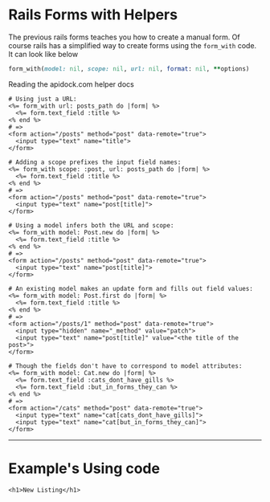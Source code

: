 # Rails Forms with Helpers

The previous rails forms teaches you how to create a manual form. Of course rails has a simplified way to create forms using the `form_with` code. It can look like below

```ruby
form_with(model: nil, scope: nil, url: nil, format: nil, **options)
```

Reading the apidock.com helper docs

```erb
# Using just a URL:
<%= form_with url: posts_path do |form| %>
  <%= form.text_field :title %>
<% end %>
# =>
<form action="/posts" method="post" data-remote="true">
  <input type="text" name="title">
</form>

# Adding a scope prefixes the input field names:
<%= form_with scope: :post, url: posts_path do |form| %>
  <%= form.text_field :title %>
<% end %>
# =>
<form action="/posts" method="post" data-remote="true">
  <input type="text" name="post[title]">
</form>

# Using a model infers both the URL and scope:
<%= form_with model: Post.new do |form| %>
  <%= form.text_field :title %>
<% end %>
# =>
<form action="/posts" method="post" data-remote="true">
  <input type="text" name="post[title]">
</form>

# An existing model makes an update form and fills out field values:
<%= form_with model: Post.first do |form| %>
  <%= form.text_field :title %>
<% end %>
# =>
<form action="/posts/1" method="post" data-remote="true">
  <input type="hidden" name="_method" value="patch">
  <input type="text" name="post[title]" value="<the title of the post>">
</form>

# Though the fields don't have to correspond to model attributes:
<%= form_with model: Cat.new do |form| %>
  <%= form.text_field :cats_dont_have_gills %>
  <%= form.text_field :but_in_forms_they_can %>
<% end %>
# =>
<form action="/cats" method="post" data-remote="true">
  <input type="text" name="cat[cats_dont_have_gills]">
  <input type="text" name="cat[but_in_forms_they_can]">
</form>
```

---

# Example's Using code

```erb
<h1>New Listing</h1>


```

